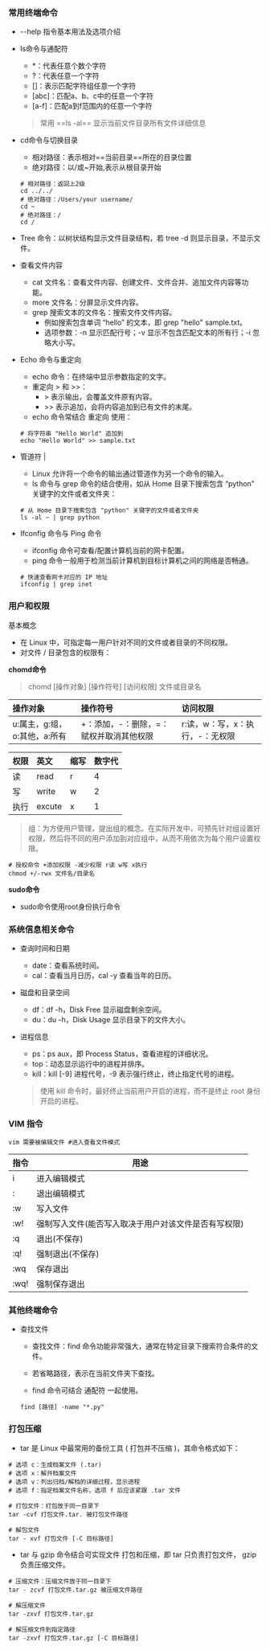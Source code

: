 ### 常用终端命令
- --help 指令基本用法及选项介绍
- ls命令与通配符
    - *：代表任意个数个字符
    - ?：代表任意一个字符
    - []：表示匹配字符组任意一个字符
    - [abc]：匹配a、b、c中的任意一个字符
    - [a-f]：匹配a到f范围内的任意一个字符
     > 常用 ==ls -al== 显示当前文件目录所有文件详细信息
- cd命令与切换目录
    - 相对路径：表示相对==当前目录==所在的目录位置
    - 绝对路径：以/或~开始,表示从根目录开始
    ```shell
    # 相对路径：返回上2级
    cd ../../
    # 绝对路径：/Users/your username/
    cd ~
    # 绝对路径：/
    cd /
    ```
- Tree 命令：以树状结构显示文件目录结构，若 tree -d 则显示目录，不显示文件。
- 查看文件内容

    - cat 文件名：查看文件内容、创建文件、文件合并、追加文件内容等功能。
    - more 文件名：分屏显示文件内容。
    - grep 搜索文本的文件名：搜索文件文件内容。
        - 例如搜索包含单词 “hello” 的文本，即 grep "hello" sample.txt。
        - 选项参数：-n 显示匹配行号；-v 显示不包含匹配文本的所有行；-i 忽略大小写。
- Echo 命令与重定向

    - echo 命令：在终端中显示参数指定的文字。
    - 重定向 > 和 >>：
        - \> 表示输出，会覆盖文件原有内容。
        - \>> 表示追加，会将内容追加到已有文件的末尾。
    - echo 命令常结合 重定向 使用：
    ```shell
    # 将字符串 "Hello World" 追加到
    echo "Hello World" >> sample.txt
    ```
- 管道符 |

    - Linux 允许将一个命令的输出通过管道作为另一个命令的输入。
    - ls 命令与 grep 命令的结合使用，如从 Home 目录下搜索包含 “python” 关键字的文件或者文件夹：
    ```shell
    # 从 Home 目录下搜索包含 "python" 关键字的文件或者文件夹
    ls -al ~ | grep python
    ```
- Ifconfig 命令与 Ping 命令

    - ifconfig 命令可查看/配置计算机当前的网卡配置。
    - ping 命令一般用于检测当前计算机到目标计算机之间的网络是否畅通。
    ```shell
    # 快速查看网卡对应的 IP 地址
    ifconfig | grep inet
    ```

### 用户和权限
基本概念
- 在 Linux 中，可指定每一用户针对不同的文件或者目录的不同权限。
- 对文件 / 目录包含的权限有：

****chomd命令****
> chomd [操作对象] [操作符号] [访问权限] 文件或目录名

|操作对象|操作符号|访问权限|
|:---|:---|:---|
|u:属主，g:组，o:其他，a:所有|+：添加，-：删除，=：赋权并取消其他权限|r:读，w：写，x：执行，-：无权限|


|权限	|英文	|缩写	|数字代|
|:---|:---|:---|:---|
|读	|read	|r	|4|
|写	|write	|w	|2|
|执行|	excute	|x	|1|
>组：为方便用户管理，提出组的概念。在实际开发中，可预先针对组设置好权限，然后将不同的用户添加到对应组中，从而不用依次为每个用户设置权限。
```shell
# 授权命令 +添加权限 -减少权限 r读 w写 x执行
chmod +/-rwx 文件名/目录名
```
**sudo命令**
- sudo命令使用root身份执行命令

### 系统信息相关命令
- 查询时间和日期
    - date：查看系统时间。
    - cal：查看当月日历，cal -y 查看当年的日历。
- 磁盘和目录空间
    - df：df -h，Disk Free 显示磁盘剩余空间。
    - du：du -h，Disk Usage 显示目录下的文件大小。
- 进程信息

    - ps：ps aux，即 Process Status，查看进程的详细状况。
    - top：动态显示运行中的进程并排序。
    - kill：kill [-9] 进程代号，-9 表示强行终止，终止指定代号的进程。

    > 使用 kill 命令时，最好终止当前用户开启的进程，而不是终止 root 身份开启的进程。

### VIM 指令
```shell
vim 需要被编辑文件 #进入查看文件模式
```
指令|用途
---|---
i|进入编辑模式
:|退出编辑模式
:w|写入文件
:w!|强制写入文件(能否写入取决于用户对该文件是否有写权限)
:q|退出(不保存)
:q!|强制退出(不保存)
:wq|保存退出
:wq!|强制保存退出

### 其他终端命令
- 查找文件
    - 查找文件：find 命令功能非常强大，通常在特定目录下搜索符合条件的文件。

    - 若省略路径，表示在当前文件夹下查找。
    - find 命令可结合 通配符 一起使用。
    ```shell
    find [路径] -name "*.py"
    ```
### 打包压缩
- tar 是 Linux 中最常用的备份工具 ( 打包并不压缩 )，其命令格式如下：
```shell
# 选项 c：生成档案文件 (.tar)
# 选项 x：解开档案文件
# 选项 v：列出归档/解档的详细过程，显示进程
# 选项 f：指定档案文件名称，选项 f 后应该紧跟 .tar 文件

# 打包文件：打包放于同一目录下
tar -cvf 打包文件.tar. 被打包文件路径

# 解包文件
tar - xvf 打包文件 [-C 目标路径]
```
- tar 与 gzip 命令结合可实现文件 打包和压缩，即 tar 只负责打包文件， gzip 负责压缩文件。
```shell
# 压缩文件：压缩文件放于同一目录下
tar - zcvf 打包文件.tar.gz 被压缩文件路径

# 解压缩文件
tar -zxvf 打包文件.tar.gz

# 解压缩文件到指定路径
tar -zxvf 打包文件.tar.gz [-C 目标路径]
```


